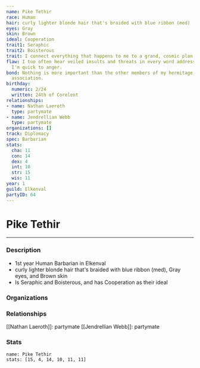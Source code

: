 ```yaml
---
name: Pike Tethir
race: Human
hair: curly lighter blonde hair that's braided with blue ribbon (med)
eyes: Gray
skin: Brown
ideal: Cooperation
trait1: Seraphic
trait2: Boisterous
trait: I connect everything that happens to me to a grand, cosmic plan.
flaw: I too often hear veiled insults and threats in every word addressed to me, and
  I'm quick to anger.
bond: Nothing is more important than the other members of my hermitage, order, or
  association.
birthday:
  numeric: 2/24
  written: 24th of Corelent
relationships:
- name: Nathan Laeroth
  type: partymate
- name: Jendrellian Webb
  type: partymate
organizations: []
track: Diplomacy
spec: Barbarian
stats:
  cha: 11
  con: 14
  dex: 4
  int: 10
  str: 15
  wis: 11
year: 1
guild: Elkenval
partyID: 64
---
```

# Pike Tethir
---
### Description
- 1st year Human Barbarian in Elkenval
- curly lighter blonde hair that's braided with blue ribbon (med), Gray eyes, and Brown skin
- Is Seraphic and Boisterous, and has Cooperation as their ideal

### Organizations
### Relationships
[[Nathan Laeroth]]: partymate
[[Jendrellian Webb]]: partymate
### Stats
```statblock
name: Pike Tethir
stats: [15, 4, 14, 10, 11, 11]
```